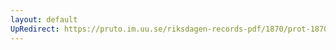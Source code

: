 ```yaml
---
layout: default
UpRedirect: https://pruto.im.uu.se/riksdagen-records-pdf/1870/prot-1870--fk--507/prot-1870--fk--507_022.pdf
---
```

